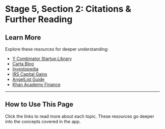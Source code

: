 # Stage 5, Section 2: Citations & Further Reading

## Learn More
Explore these resources for deeper understanding:

- [Y Combinator Startup Library](https://www.ycombinator.com/library)
- [Carta Blog](https://carta.com/blog/)
- [Investopedia](https://www.investopedia.com/)
- [IRS Capital Gains](https://www.irs.gov/taxtopics/tc409)
- [AngelList Guide](https://angel.co/blog/understanding-dilution)
- [Khan Academy Finance](https://www.khanacademy.org/economics-finance-domain/core-finance/investment-vehicles-tutorial)

---

## How to Use This Page
Click the links to read more about each topic. These resources go deeper into the concepts covered in the app.

